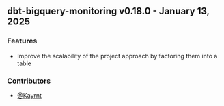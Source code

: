 ## dbt-bigquery-monitoring v0.18.0 - January 13, 2025

### Features


  - Improve the scalability of the project approach by factoring them into a table

### Contributors
- [@Kayrnt](https://github.com/Kayrnt)

